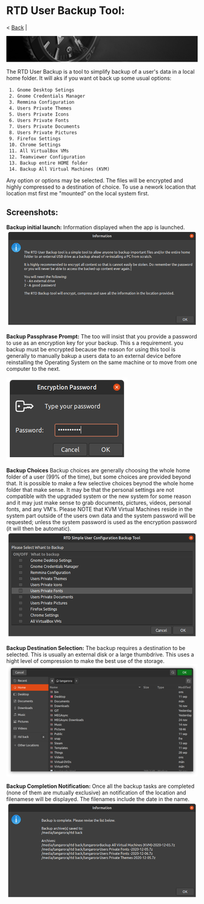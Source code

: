 # RTD User Backup Tool:
< [Back](https://github.com/vonschutter/RTD-Setup/blob/main/README.md) |

![link](Media_files/header-time.jpg "Tool User Backup")

The RTD User Backup is a tool to simplify backup of a user's data in a local home folder.
It will aks if you want ot back up some usual options:

```
 1. Gnome Desktop Setings
 2. Gnome Credentials Manager
 3. Remmina Configuration
 4. Users Private Themes
 5. Users Private Icons
 6. Users Private Fonts
 7. Users Private Documents
 8. Users Private Pictures
 9. Firefox Settings
 10. Chrome Settings
 11. All VirtualBox VMs
 12. Teamviewer Configuration
 13. Backup entire HOME folder
 14. Backup All Virtual Machines (KVM)
```

Any option or options may be selected. The files will be encrypted and highly compressed to a destination of choice.
To use a nework location that location mst first me "mounted" on the local system first.

## Screenshots:

**Backup initial launch:**
Information displayed when the app is launched.
![link](Media_files/Scr1-d.png "Tool Backup initial launch")

**Backup Passphrase Prompt:**
The too will insist that you provide a password to use as an encryption key for your backup. This s a requirement.
you backup must be encrypted because the reason for using this tool is generally to manually bakup a users data to an
external device before reinstalling the Operating System on the same machine or to move from one computer to the next.

![link](Media_files/Scr2-d.png "Tool Backup Passphrase Prompt")

**Backup Choices**
Backup choices are generally choosing the whole home folder of a user (99% of the time), but some choices are provided
beyond that. It is possible to make a few selective choices beynod the whole home folder that make sense. It may be that the
personal settings are not compatible with the upgraded system or the new system for some reason and it may just make sense to grab
documents, pictures, videos, personal fonts, and any VM's. Please NOTE that KVM Virtual Machines reside in the system part outside
of the users own data and the system password will be requested; unless the system password is used as the encryption password (it will then be automatic).
![link](Media_files/Scr3-d.png "Tool Backup Options")

**Backup Destination Selection:**
The backup requires a destination to be selected. This is usually an external disk or a large thumbdrive. This uses a hight level of
compression to make the best use of the storage.
![link](Media_files/Scr4-d.png "Tool Backup Destination Selection")

**Backup Completion Notification:**
Once all the backup tasks are completed (none of them are mutually exclusive) an notification of the location and filenamese
will be displayed. The filenames include the date in the name.
![link](Media_files/Scr5-d.png "Tool Backup Completion Notification")
